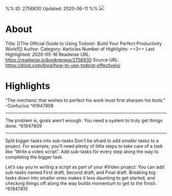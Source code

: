 %%
ID: 2756830
Updated: 2020-06-11
%%
![](https://readwise-assets.s3.amazonaws.com/static/images/article2.74d541386bbf.png)

# About
Title: [[The Official Guide to Using Todoist- Build Your Perfect Productivity Workfl]]
Author: 
Category: #articles
Number of Highlights: ==3==
Last Highlighted: *2020-05-16*
Readwise URL: https://readwise.io/bookreview/2756830
Source URL: https://doist.com/blog/how-to-use-todoist-effectively/


# Highlights 
“The mechanic that wishes to perfect his work must first sharpen his tools.” -Confucius  ^61947808

---

The problem is, goals aren’t enough. You need a system to truly get things done.  ^61947809

---

Split bigger tasks into sub-tasks
Don’t be afraid to add smaller tasks to a project. For example, you’ll need plenty of little steps to take care of a task like “Write a video script”. Add sub-tasks for every step along the way to completing the bigger task.

Let’s say you’re writing a script as part of your #Video project: You can add sub-tasks named First draft, Second draft, and Final draft. Breaking big tasks down into smaller ones makes it less daunting to get started, and checking things off along the way builds momentum to get to the finish.  ^61947810

